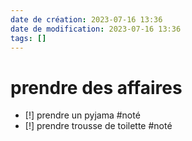 ```yaml
---
date de création: 2023-07-16 13:36
date de modification: 2023-07-16 13:36
tags: []
---
```

# prendre des affaires
- [!] prendre un pyjama #noté 
- [!] prendre trousse de toilette #noté